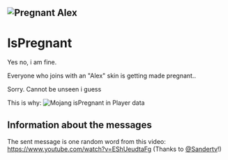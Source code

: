 ![Pregnant Alex](https://github.com/thebigsmileXD/IsPregnant/blob/master/resources/pregnantalex.jpg)
---
# IsPregnant
Yes no, i am fine.

Everyone who joins with an "Alex" skin is getting made pregnant..

Sorry. Cannot be unseen i guess

This is why:
![Mojang isPregnant in Player data](https://github.com/thebigsmileXD/IsPregnant/blob/master/resources/ThisIsWhy.png)
## Information about the messages
The sent message is one random word from this video: https://www.youtube.com/watch?v=EShUeudtaFg (Thanks to [@Sandertv](https://github.com/Sandertv/)!)